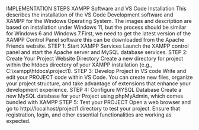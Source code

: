 IMPLEMENTATION STEPS
XAMPP Software and VS Code Installation
This describes the installation of the VS Code Development software and XAMPP for the
Windows Operating System. The images and description are based on installation under
Windows 11, but the process should be similar for Windows 6 and Windows 7.First, we need to
get the latest version of the XAMPP Control Panel software this can be downloaded from the
Apache Friends website.
STEP 1: Start XAMPP Services
Launch the XAMPP control panel and start the Apache server and MySQL database services.
STEP 2: Create Your Project Website Directory
Create a new directory for project within the htdocs directory of your XAMPP installation (e.g.,
C:\xampp\htdocs\project1).
STEP 3: Develop Project in VS code
Write and edit your PROJECT code within VS Code. You can create new files, organize your
project structure, and take advantage of extensions that enhance your development experience. 
STEP 4: Configure MYSQL Database
Create a new MySQL database for your Project using phpMyAdmin, which comes bundled with
XAMPP
STEP 5: Test your PROJECT
Open a web browser and go to http://localhost/project1 directory to test your project. Ensure that
registration, login, and other essential functionalities are working as expected. 
